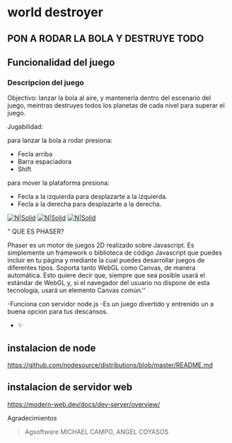 # world destroyer
## PON A RODAR LA BOLA Y DESTRUYE TODO

## Funcionalidad del juego
### Descripcion del juego

Objectivo:
lanzar la bola al aire, y mantenerla dentro del escenario del juego, meintras destruyes todos los planetas de cada nivel para superar el juego.

Jugabilidad:

para lanzar la bola a rodar presiona:
- Fecla arriba
- Barra espaciadora
- Shift

para mover la plataforma presiona:
- Fecla a la izquierda para desplazarte a la izquierda.
- Fecla a la derecha para desplazarte a la derecha.


[![N|Solid](https://w7.pngwing.com/pngs/83/537/png-transparent-computer-keyboard-arrow-keys-computer-icons-page-up-and-page-down-keys-arrow-text-rectangle-logo-thumbnail.png)](https://w7.pngwing.com/pngs/83/537/png-transparent-computer-keyboard-arrow-keys-computer-icons-page-up-and-page-down-keys-arrow-text-rectangle-logo-thumbnail.png)
[![N|Solid](https://encrypted-tbn0.gstatic.com/images?q=tbn:ANd9GcQq2I2Cx3UP86YqYSMnz1KgS2TRxnElRXZyMA&usqp=CAU)](https://encrypted-tbn0.gstatic.com/images?q=tbn:ANd9GcQq2I2Cx3UP86YqYSMnz1KgS2TRxnElRXZyMA&usqp=CAU)
[![N|Solid](https://encrypted-tbn0.gstatic.com/images?q=tbn:ANd9GcRrj_L9rz3YgtNMqJNvj7PVgqrYGRxoVlhK9g&usqp=CAU)](https://encrypted-tbn0.gstatic.com/images?q=tbn:ANd9GcRrj_L9rz3YgtNMqJNvj7PVgqrYGRxoVlhK9g&usqp=CAU)

"                    QUE ES PHASER?

Phaser es un motor de juegos 2D realizado sobre Javascript. Es simplemente un framework o biblioteca de código Javascript que puedes incluir en tu página y mediante la cual puedes desarrollar juegos de diferentes tipos. Soporta tanto WebGL como Canvas, de manera automática. Esto quiere decir que, siempre que sea posible usará el estándar de WebGL y, si el navegador del usuario no dispone de esta tecnología, usará un elemento Canvas común.''

-Funciona con servidor node.js 
-Es un juego divertido y entrenido un a buena opcion para tus descansos.
- ✨
## instalacion de node




https://github.com/nodesource/distributions/blob/master/README.md

## instalacion de servidor web
https://modern-web.dev/docs/dev-server/overview/

Agradecimientos


> Agsoftware
> MICHAEL CAMPO,
> ANGEL COYASOS
